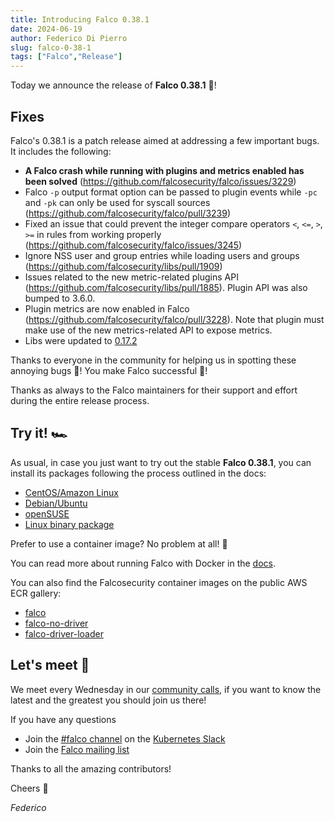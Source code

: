 ```yaml
---
title: Introducing Falco 0.38.1
date: 2024-06-19
author: Federico Di Pierro
slug: falco-0-38-1
tags: ["Falco","Release"]
---
```


Today we announce the release of **Falco 0.38.1** 🦅!

## Fixes

Falco's 0.38.1 is a patch release aimed at addressing a few important bugs. It includes the following:

* **A Falco crash while running with plugins and metrics enabled has been solved** (https://github.com/falcosecurity/falco/issues/3229)
* Falco `-p` output format option can be passed to plugin events while `-pc` and `-pk` can only be used for syscall sources (https://github.com/falcosecurity/falco/pull/3239)
* Fixed an issue that could prevent the integer compare operators `<`, `<=`, `>`, `>=` in rules from working properly (https://github.com/falcosecurity/falco/issues/3245)
* Ignore NSS user and group entries while loading users and groups (https://github.com/falcosecurity/libs/pull/1909)
* Issues related to the new metric-related plugins API (https://github.com/falcosecurity/libs/pull/1885). Plugin API was also bumped to 3.6.0.
* Plugin metrics are now enabled in Falco (https://github.com/falcosecurity/falco/pull/3228). Note that plugin must make use of the new metrics-related API to expose metrics.
* Libs were updated to [0.17.2](https://github.com/falcosecurity/libs/releases/tag/0.17.2)

Thanks to everyone in the community for helping us in spotting these annoying bugs 🐛! You make Falco successful 🦅!

Thanks as always to the Falco maintainers for their support and effort during the entire release process.

## Try it! 🏎️

As usual, in case you just want to try out the stable **Falco 0.38.1**, you can install its packages following the process outlined in the docs:

* [CentOS/Amazon Linux](https://falco.org/docs/getting-started/installation/#centos-rhel)
* [Debian/Ubuntu](https://falco.org/docs/getting-started/installation/#debian)
* [openSUSE](https://falco.org/docs/getting-started/installation/#suse)
* [Linux binary package](https://falco.org/docs/getting-started/installation/#linux-binary)

Prefer to use a container image? No problem at all! 🐳

You can read more about running Falco with Docker in the [docs](https://falco.org/docs/getting-started/running/#docker).

You can also find the Falcosecurity container images on the public AWS ECR gallery:

* [falco](https://gallery.ecr.aws/falcosecurity/falco)
* [falco-no-driver](https://gallery.ecr.aws/falcosecurity/falco-no-driver)
* [falco-driver-loader](https://gallery.ecr.aws/falcosecurity/falco-driver-loader)

## Let's meet 🤝

We meet every Wednesday in our [community calls](https://github.com/falcosecurity/community),
if you want to know the latest and the greatest you should join us there!

If you have any questions

* Join the [#falco channel](https://kubernetes.slack.com/messages/falco) on the [Kubernetes Slack](https://slack.k8s.io)
* Join the [Falco mailing list](https://lists.cncf.io/g/cncf-falco-dev)

Thanks to all the amazing contributors!

Cheers 🎊

_Federico_
